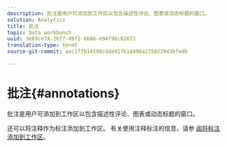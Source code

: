 ```yaml
---
description: 批注是用户可添加到工作区以包含描述性评论、图表或动态标题的窗口。
solution: Analytics
title: 批注
topic: Data workbench
uuid: 3e69ce74-26f7-49f2-bb86-e94f96c02672
translation-type: tm+mt
source-git-commit: aec1f7b14198cdde91f61d490a235022943bfedb

---
```



# 批注{#annotations}

批注是用户可添加到工作区以包含描述性评论、图表或动态标题的窗口。

还可以将注释作为标注添加到工作区。 有关使用注释标注的信息，请参 [阅将标注添加到工作区](../../../../home/c-get-started/c-vis/c-call-wkspc.md#concept-212b09e763044d938987b4a9c658adc0)。
